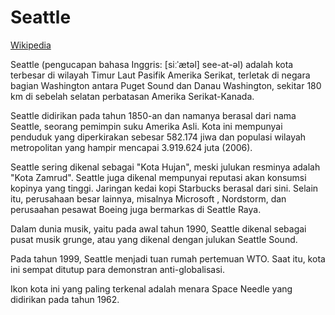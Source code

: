 # Seattle

[Wikipedia](https://id.wikipedia.org/wiki/Seattle)

Seattle (pengucapan bahasa Inggris: [siːˈætəl] see-at-əl) adalah kota terbesar di wilayah Timur Laut Pasifik Amerika Serikat, terletak di negara bagian Washington antara Puget Sound dan Danau Washington, sekitar 180 km di sebelah selatan perbatasan Amerika Serikat-Kanada.

Seattle didirikan pada tahun 1850-an dan namanya berasal dari nama Seattle, seorang pemimpin suku Amerika Asli. Kota ini mempunyai penduduk yang diperkirakan sebesar 582.174 jiwa dan populasi wilayah metropolitan yang hampir mencapai 3.919.624 juta (2006).

Seattle sering dikenal sebagai "Kota Hujan", meski julukan resminya adalah "Kota Zamrud". Seattle juga dikenal mempunyai reputasi akan konsumsi kopinya yang tinggi. Jaringan kedai kopi Starbucks berasal dari sini. Selain itu, perusahaan besar lainnya, misalnya Microsoft , Nordstorm, dan perusaahan pesawat Boeing juga bermarkas di Seattle Raya.

Dalam dunia musik, yaitu pada awal tahun 1990, Seattle dikenal sebagai pusat musik grunge, atau yang dikenal dengan julukan Seattle Sound.

Pada tahun 1999, Seattle menjadi tuan rumah pertemuan WTO. Saat itu, kota ini sempat ditutup para demonstran anti-globalisasi.

Ikon kota ini yang paling terkenal adalah menara Space Needle yang didirikan pada tahun 1962.

<!--- codetypo:locale id,en  --->

<!--- codetypo:ignore resminya kopinya Nordstorm perusaahan siːˈætəl --->
